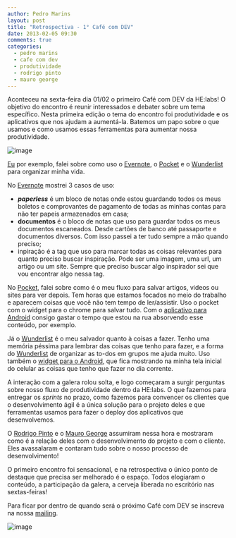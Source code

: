 ```yaml
---
author: Pedro Marins
layout: post
title: "Retrospectiva - 1° Café com DEV"
date: 2013-02-05 09:30
comments: true
categories: 
  - pedro marins
  - cafe com dev
  - produtividade
  - rodrigo pinto
  - mauro george
---
```


Aconteceu na sexta-feira dia 01/02 o primeiro Café com DEV da HE:labs! O objetivo do encontro é reunir interessados e debater sobre um tema específico. Nesta primeira edição o tema do encontro foi produtividade e os aplicativos que nos ajudam a aumentá-la. Batemos um papo sobre o que usamos e como usamos essas ferramentas para aumentar nossa produtividade.
<!-- more -->

![image](/images/posts/cafe-com-dev-1.jpg)

[Eu][pm] por exemplo, falei sobre como uso o [Evernote][evernote], o [Pocket][pocket] e o [Wunderlist][wunderlist] para organizar minha vida.

No [Evernote][evernote] mostrei 3 casos de uso:

 - **_paperless_** é um bloco de notas onde estou guardando todos os meus boletos e comprovantes de pagamento de todas as minhas contas para não ter papeis armazenados em casa;
 - **documentos** é o bloco de notas que uso para guardar todos os meus documentos escaneados. Desde cartões de banco até passaporte e documentos diversos. Com isso passei a ter tudo sempre a mão quando preciso;
 - inpiração é a tag que uso para marcar todas as coisas relevantes para quanto preciso buscar inspiração. Pode ser uma imagem, uma url, um artigo ou um site. Sempre que preciso buscar algo inspirador sei que vou encontrar algo nessa tag.

No [Pocket][pocket], falei sobre como é o meu fluxo para salvar artigos, videos ou sites para ver depois. Tem horas que estamos focados no meio do trabalho e aparecem coisas que você não tem tempo de ler/assistir. Uso o pocket com o widget para o chrome para salvar tudo. Com o [aplicativo para Android][pocket-app] consigo gastar o tempo que estou na rua absorvendo esse conteúdo, por exemplo.

Já o [Wunderlist][wunderlist] é o meu salvador quanto à coisas a fazer. Tenho uma memória péssima para lembrar das coisas que tenho para fazer, e a forma do [Wunderlist][wunderlist] de organizar as to-dos em grupos me ajuda muito. Uso também o [widget para o Android][wunder-app], que fica mostrando na minha tela inicial do celular as coisas que tenho que fazer no dia corrente.

A interação com a galera rolou solta, e logo começaram a surgir perguntas sobre nosso fluxo de produtividade dentro da HE:labs. O que fazemos para entregar os _sprints_ no prazo, como fazemos para convencer os clientes que o desenvolvimento ágil é a única solução para o projeto deles e que ferramentas usamos para fazer o deploy dos aplicativos que desenvolvemos.

O [Rodrigo Pinto][rp] e o [Mauro George][mg] assumiram nessa hora e mostraram como é a relação deles com o desenvolvimento do projeto e com o cliente. Eles avassalaram e contaram tudo sobre o nosso processo de desenvolvimento!

O primeiro encontro foi sensacional, e na retrospectiva o único ponto de destaque que precisa ser melhorado é o espaço. Todos elogiaram o conteúdo, a participação da galera, a cerveja liberada no escritório nas sextas-feiras!

Para ficar por dentro de quando será o próximo Café com DEV se inscreva na nossa [mailing][mailing].

![image](/images/posts/cafe-com-dev-2.jpg)

[evernote]: http://evernote.com/
[pocket]: http://getpocket.com/
[wunderlist]: https://www.wunderlist.com/#/login
[wunder-app]: https://play.google.com/store/apps/details?id=com.wunderkinder.wunderlistandroid&hl=pt_PT
[pocket-app]: https://play.google.com/store/apps/details?id=com.ideashower.readitlater.pro&hl=pt_BR
[mailing]: http://helabs.com.br/mailing
[pm]: http://twitter.com/pedromarins
[rp]: http://twitter.com/rodrigoospinto
[mg]: http://twitter.com/maurogeorge